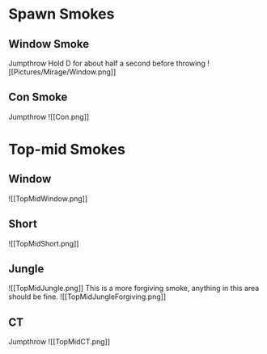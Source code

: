 # Spawn Smokes
## Window Smoke
Jumpthrow
Hold D for about half a second before throwing
![[Pictures/Mirage/Window.png]]
## Con Smoke
Jumpthrow
![[Con.png]]
# Top-mid Smokes
## Window
![[TopMidWindow.png]]
## Short
![[TopMidShort.png]]
## Jungle
![[TopMidJungle.png]]
This is a more forgiving smoke, anything in this area should be fine.
![[TopMidJungleForgiving.png]]
## CT
Jumpthrow
![[TopMidCT.png]]